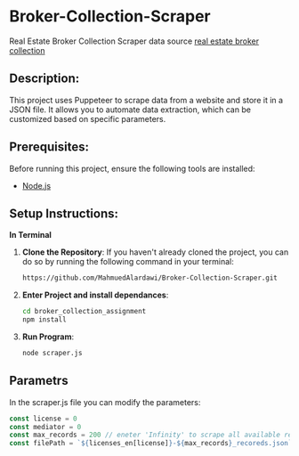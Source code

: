 # Broker-Collection-Scraper
Real Estate Broker Collection Scraper
data source [real estate broker collection](https://eservicesredp.rega.gov.sa/auth/queries/Brokerage)

## Description:
This project uses Puppeteer to scrape data from a website and store it in a JSON file. It allows you to automate data extraction, which can be customized based on specific parameters.

## Prerequisites:
Before running this project, ensure the following tools are installed:

- [Node.js](https://nodejs.org/)

## Setup Instructions:

**In Terminal**

1. **Clone the Repository**:
   If you haven't already cloned the project, you can do so by running the following command in your terminal:
   ```bash
   https://github.com/MahmuedAlardawi/Broker-Collection-Scraper.git

2. **Enter Project and install dependances**:
   ```bash
   cd broker_collection_assignment
   npm install

3. **Run Program**:
   ```bash
   node scraper.js

## Parametrs
In the scraper.js file you can modify the parameters:
  ```javascript
  const license = 0
  const mediator = 0
  const max_records = 200 // eneter 'Infinity' to scrape all available recoreds
  const filePath = `${licenses_en[license]}-${max_records}_recoreds.json`;
